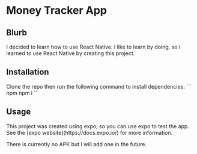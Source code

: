 <h1>Money Tracker App</h1>

<h2>Blurb</h2>
<p>
  I decided to learn how to use React Native. 
  I like to learn by doing, so I learned to use React Native by creating this project.
</p>

<h2>Installation</h2>
<p>
  Clone the repo then run the following command to install dependencies:
  ``` npm
  npm i
  ```
</p>

<h2>Usage</h2>
<p>
  This project was created using expo, so you can use expo to test the app.
  See the [expo website](https://docs.expo.io/) for more information.
</p>
<p>
  There is currently no APK but I will add one in the future.
</p>